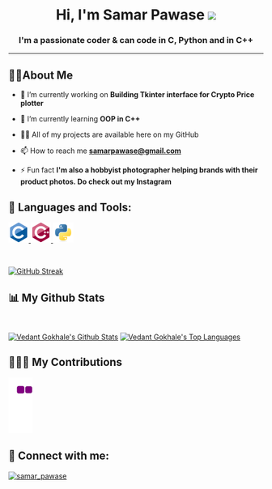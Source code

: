 <!-- <a href="#"><img width="100%" height="auto" src="" height="175px"/></a> -->

<h1 align="center">Hi, I'm Samar Pawase <img src="https://raw.githubusercontent.com/MartinHeinz/MartinHeinz/master/wave.gif" width="30px"></h1>
<h3 align="center">I'm a passionate coder & can code in C, Python and in C++</h3>

<hr>

## 🙋‍♂️**About Me**

- 🔭 I’m currently working on **Building Tkinter interface for Crypto Price plotter**

- 🌱 I’m currently learning **OOP in C++**

- 👨‍💻 All of my projects are available here on my GitHub

- 📫 How to reach me **samarpawase@gmail.com**

- ⚡ Fun fact **I'm also a hobbyist photographer helping brands with their product photos. Do check out my Instagram**
  <br/>
## 🚀 Languages and Tools:</h3>
<p align="centre"> 
<a href="https://www.cprogramming.com/" target="_blank" rel="noreferrer"> <img src="https://raw.githubusercontent.com/devicons/devicon/master/icons/c/c-original.svg" alt="c" width="40" height="40"/> </a> <a href="https://www.w3schools.com/cpp/" target="_blank" rel="noreferrer"> <img src="https://raw.githubusercontent.com/devicons/devicon/master/icons/cplusplus/cplusplus-original.svg" alt="cplusplus" width="40" height="40"/> </a> <a href="https://www.python.org" target="_blank" rel="noreferrer"> <img src="https://raw.githubusercontent.com/devicons/devicon/master/icons/python/python-original.svg" alt="python" width="40" height="40"/> </a> 
</p>
<br/>

[![GitHub Streak](https://github-readme-streak-stats.herokuapp.com/?user=Samar-Pawase&theme=github-dark&hide_border=true&stroke=3573A6&ring=3573A6ED&currStreakLabel=84C8DD&background=0D1017&sideLabels=84C8DD)](https://git.io/streak-stats)
  <br/>
## 📊 My Github Stats
  <br/>
  <p align="centre"> <a href="https://github.com/SamarPawase/github-readme-stats"><img alt="Vedant Gokhale's Github Stats" src="https://github-readme-stats.vercel.app/api?username=SamarPawase&show_icons=true&count_private=true&theme=react&hide_border=true&bg_color=0D1117" /></a>
  <a href="https://github.com/SamarPawase/github-readme-stats"><img alt="Vedant Gokhale's Top Languages" src="https://github-readme-stats.vercel.app/api/top-langs/?username=SamarPawase&langs_count=8&count_private=true&layout=compact&theme=react&hide_border=true&bg_color=0D1117" /></a>
  </p>

 ## 👨🏻‍💻 My Contributions
![snake gif](https://github.com/Samar-Pawase/Samar-Pawase/blob/output/github-contribution-grid-snake.gif) 
  <br/>
## 🔗 Connect with me:</h3>
<p align="left">
<a href="https://instagram.com/samar_pawase" target="blank"><img align="center" src="https://raw.githubusercontent.com/rahuldkjain/github-profile-readme-generator/master/src/images/icons/Social/instagram.svg" alt="samar_pawase" height="30" width="40" /></a>
</p>
